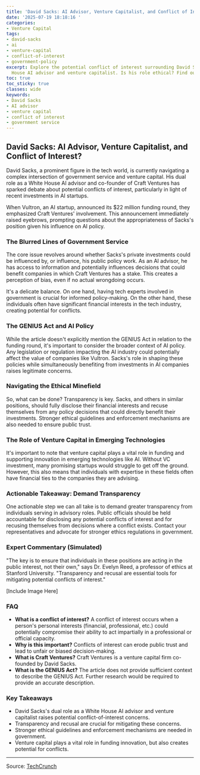 ```yaml
---
title: 'David Sacks: AI Advisor, Venture Capitalist, and Conflict of Interest?'
date: '2025-07-19 18:18:16 '
categories:
- Venture Capital
tags:
- david-sacks
- ai
- venture-capital
- conflict-of-interest
- government-policy
excerpt: Explore the potential conflict of interest surrounding David Sacks, White
  House AI advisor and venture capitalist. Is his role ethical? Find out more!
toc: true
toc_sticky: true
classes: wide
keywords:
- David Sacks
- AI advisor
- venture capital
- conflict of interest
- government service
---
```


## David Sacks: AI Advisor, Venture Capitalist, and Conflict of Interest?

David Sacks, a prominent figure in the tech world, is currently navigating a complex intersection of government service and venture capital. His dual role as a White House AI advisor and co-founder of Craft Ventures has sparked debate about potential conflicts of interest, particularly in light of recent investments in AI startups.

When Vultron, an AI startup, announced its $22 million funding round, they emphasized Craft Ventures' involvement. This announcement immediately raised eyebrows, prompting questions about the appropriateness of Sacks's position given his influence on AI policy.

### The Blurred Lines of Government Service

The core issue revolves around whether Sacks's private investments could be influenced by, or influence, his public policy work. As an AI advisor, he has access to information and potentially influences decisions that could benefit companies in which Craft Ventures has a stake. This creates a perception of bias, even if no actual wrongdoing occurs.

It's a delicate balance. On one hand, having tech experts involved in government is crucial for informed policy-making. On the other hand, these individuals often have significant financial interests in the tech industry, creating potential for conflicts.

### The GENIUS Act and AI Policy

While the article doesn't explicitly mention the GENIUS Act in relation to the funding round, it's important to consider the broader context of AI policy. Any legislation or regulation impacting the AI industry could potentially affect the value of companies like Vultron. Sacks's role in shaping these policies while simultaneously benefiting from investments in AI companies raises legitimate concerns.

### Navigating the Ethical Minefield

So, what can be done? Transparency is key. Sacks, and others in similar positions, should fully disclose their financial interests and recuse themselves from any policy decisions that could directly benefit their investments. Stronger ethical guidelines and enforcement mechanisms are also needed to ensure public trust.

### The Role of Venture Capital in Emerging Technologies

It's important to note that venture capital plays a vital role in funding and supporting innovation in emerging technologies like AI. Without VC investment, many promising startups would struggle to get off the ground. However, this also means that individuals with expertise in these fields often have financial ties to the companies they are advising.

### Actionable Takeaway: Demand Transparency

One actionable step we can all take is to demand greater transparency from individuals serving in advisory roles. Public officials should be held accountable for disclosing any potential conflicts of interest and for recusing themselves from decisions where a conflict exists. Contact your representatives and advocate for stronger ethics regulations in government.

### Expert Commentary (Simulated)

"The key is to ensure that individuals in these positions are acting in the public interest, not their own," says Dr. Evelyn Reed, a professor of ethics at Stanford University. "Transparency and recusal are essential tools for mitigating potential conflicts of interest."

[Include Image Here]

### FAQ

*   **What is a conflict of interest?** A conflict of interest occurs when a person's personal interests (financial, professional, etc.) could potentially compromise their ability to act impartially in a professional or official capacity.
*   **Why is this important?** Conflicts of interest can erode public trust and lead to unfair or biased decision-making.
*   **What is Craft Ventures?** Craft Ventures is a venture capital firm co-founded by David Sacks.
*   **What is the GENIUS Act?** The article does not provide sufficient context to describe the GENIUS Act. Further research would be required to provide an accurate description.

### Key Takeaways

*   David Sacks's dual role as a White House AI advisor and venture capitalist raises potential conflict-of-interest concerns.
*   Transparency and recusal are crucial for mitigating these concerns.
*   Stronger ethical guidelines and enforcement mechanisms are needed in government.
*   Venture capital plays a vital role in funding innovation, but also creates potential for conflicts.

---

Source: [TechCrunch](https://techcrunch.com/2025/07/19/david-sacks-and-the-blurred-lines-of-government-service/)